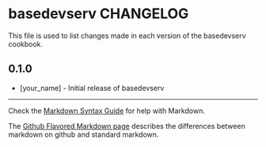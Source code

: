 basedevserv CHANGELOG
=====================

This file is used to list changes made in each version of the basedevserv cookbook.

0.1.0
-----
- [your_name] - Initial release of basedevserv

- - -
Check the [Markdown Syntax Guide](http://daringfireball.net/projects/markdown/syntax) for help with Markdown.

The [Github Flavored Markdown page](http://github.github.com/github-flavored-markdown/) describes the differences between markdown on github and standard markdown.

